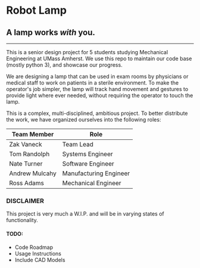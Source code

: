# **Robot Lamp**

## A lamp works _with_ you.
---
This is a senior design project for 5 students studying Mechanical Engineering at UMass Amherst. We use this repo to maintain our code base (mostly python 3), and showcase our progress.

We are designing a lamp that can be used in exam rooms by physicians or medical staff to work on patients in a sterile environment. To make the operator's job simpler, the lamp will track hand movement and gestures to provide light where ever needed, without requiring the operator to touch the lamp.

This is a complex, multi-disciplined, ambitious project. To better distribute the work, we have organized ourselves into the following roles:

| Team Member |    Role  |
|-------------|----------|
|Zak Vaneck| Team Lead|
|Tom Randolph| Systems Engineer|
|Nate Turner | Software Engineer|
|Andrew Mulcahy | Manufacturing Engineer|
|Ross Adams| Mechanical Engineer|


### DISCLAIMER
This project is very much a W.I.P. and will be in varying states of functionality.

#### TODO:

* Code Roadmap
* Usage Instructions
* Include CAD Models
